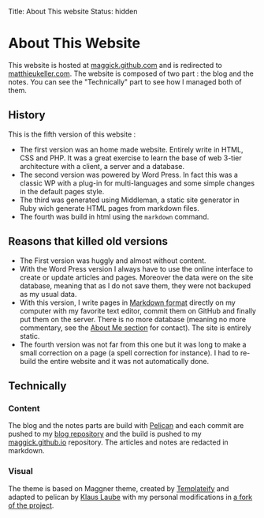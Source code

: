 Title: About This website
Status: hidden

# About This Website

This website is hosted at [maggick.github.com](http://maggick.github.com) and
is redirected to [matthieukeller.com](http://matthieukeller.com). The
website is composed of two part : the blog and the notes. You can see the
"Technically" part to see how I managed both of them.

## History

This is the fifth version of this website :

* The first version was an home made website. Entirely write in HTML, CSS and PHP. It was a great exercise
  to learn the base of web 3-tier architecture with a client, a server and a database.
* The second version was powered by Word Press. In fact this was a classic WP with a plug-in for
  multi-languages and some simple changes in the default pages style.
* The third was generated using Middleman, a static site generator in Ruby wich
  generate HTML pages from markdown files.
* The fourth was build in html using the `markdown` command.

## Reasons that killed old versions

* The First version was huggly and almost without content.
* With the Word Press version I always have to use the online interface to create or update articles and pages.
  Moreover the data were on the site database, meaning that as I do not save them, they were not backuped as
  my usual data.
* With this version, I write pages in [Markdown format](https://github.com/github/markup#readme)
  directly on my computer with my favorite text editor, commit them on GitHub and finally put them on the server.
  There is no more database (meaning no more commentary, see the [About Me section](/about/me/##contact) for contact).
  The site is entirely static.
* The fourth version was not far from this one but it was long to make a small
  correction on a page (a spell correction for instance). I had to re-build the
  entire website and it was not automatically done.

## Technically

### Content

The blog and the notes parts are build with [Pelican](http://blog.getpelican.com/)
and each commit are pushed to my
[blog repository](https://github.com/maggick/blog) and the build is pushed to my
[maggick.github.io](http://github.com/maggick/maggick.github.io) repository.
The articles and notes are redacted in markdown.

### Visual

The theme is based on Maggner theme, created by
[Templateify](http://www.templateify.com/) and adapted to
pelican by [Klaus Laube](https://github.com/kplaube/maggner-pelican) with
my personal modifications in
[a fork of the project](https://github.com/maggick/maggner-pelican).
